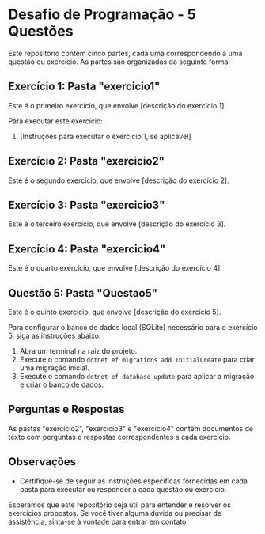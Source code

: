 # Desafio de Programação - 5 Questões

Este repositório contém cinco partes, cada uma correspondendo a uma questão ou exercício. As partes são organizadas da seguinte forma:

## Exercício 1: Pasta "exercicio1"

Este é o primeiro exercício, que envolve [descrição do exercício 1]. 

Para executar este exercício:
1. [Instruções para executar o exercício 1, se aplicável]

## Exercício 2: Pasta "exercicio2"

Este é o segundo exercício, que envolve [descrição do exercício 2].

## Exercício 3: Pasta "exercicio3"

Este é o terceiro exercício, que envolve [descrição do exercício 3].

## Exercício 4: Pasta "exercicio4"

Este é o quarto exercício, que envolve [descrição do exercício 4].

## Questão 5: Pasta "Questao5"

Este é o quinto exercício, que envolve [descrição do exercício 5].

Para configurar o banco de dados local (SQLite) necessário para o exercício 5, siga as instruções abaixo:

1. Abra um terminal na raiz do projeto.
2. Execute o comando `dotnet ef migrations add InitialCreate` para criar uma migração inicial.
3. Execute o comando `dotnet ef database update` para aplicar a migração e criar o banco de dados.

## Perguntas e Respostas

As pastas "exercicio2", "exercicio3" e "exercicio4" contêm documentos de texto com perguntas e respostas correspondentes a cada exercício.

## Observações

- Certifique-se de seguir as instruções específicas fornecidas em cada pasta para executar ou responder a cada questão ou exercício.

Esperamos que este repositório seja útil para entender e resolver os exercícios propostos. Se você tiver alguma dúvida ou precisar de assistência, sinta-se à vontade para entrar em contato.

